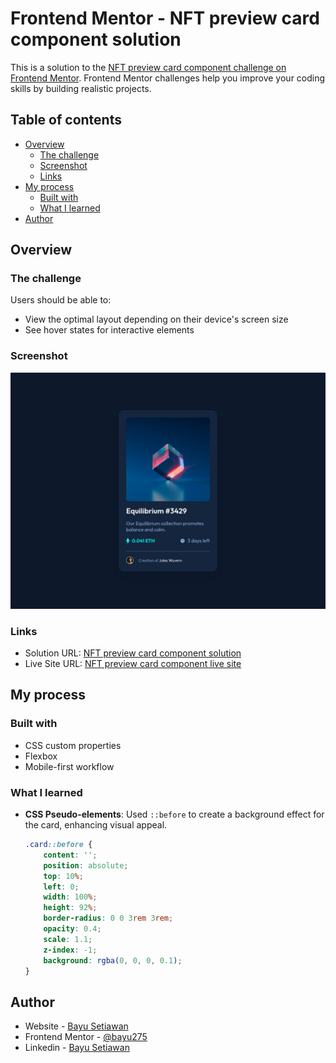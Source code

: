 # Frontend Mentor - NFT preview card component solution

This is a solution to the [NFT preview card component challenge on Frontend Mentor](https://www.frontendmentor.io/challenges/nft-preview-card-component-SbdUL_w0U). Frontend Mentor challenges help you improve your coding skills by building realistic projects. 

## Table of contents

- [Overview](#overview)
  - [The challenge](#the-challenge)
  - [Screenshot](#screenshot)
  - [Links](#links)
- [My process](#my-process)
  - [Built with](#built-with)
  - [What I learned](#what-i-learned)
- [Author](#author)

## Overview

### The challenge

Users should be able to:

- View the optimal layout depending on their device's screen size
- See hover states for interactive elements

### Screenshot

![](./screenshot.jpg)

### Links

- Solution URL: [NFT preview card component solution](https://www.frontendmentor.io/solutions/nft-preview-card-component-using-html-and-css-Pmvj-kdk2o)
- Live Site URL: [NFT preview card component live site](https://nft-preview-card-component-bayu.netlify.app/)

## My process

### Built with

- CSS custom properties
- Flexbox
- Mobile-first workflow

### What I learned

- **CSS Pseudo-elements**: Used `::before` to create a background effect for the card, enhancing visual appeal.

  ```css
  .card::before {
      content: '';
      position: absolute;
      top: 10%;
      left: 0;
      width: 100%;
      height: 92%;
      border-radius: 0 0 3rem 3rem;
      opacity: 0.4;
      scale: 1.1;
      z-index: -1;
      background: rgba(0, 0, 0, 0.1);
  }
  ```
## Author

- Website - [Bayu Setiawan](https://bayu-setiawan.netlify.app)
- Frontend Mentor - [@bayu275](https://www.frontendmentor.io/profile/@bayu275)
- Linkedin - [Bayu Setiawan](https://www.linkedin.com/in/bayuusetiawan)
